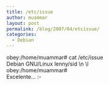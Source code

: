 ```yaml
---
title: /etc/issue
author: muammar
layout: post
permalink: /blog/2007/04/etcissue/
categories:
  - Debian
---
```

obey:/home/muammar# cat /etc/issue  
Debian GNU/Linux lenny/sid \n \l  
obey:/home/muammar#  
Excelente&#8230; <img src="http://muammar.me/blog/wp-includes/images/smilies/simple-smile.png" alt=":-)" class="wp-smiley" style="height: 1em; max-height: 1em;" />